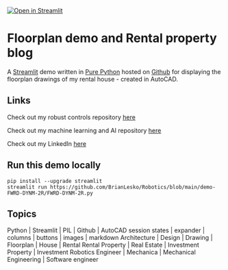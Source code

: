 [![Open in Streamlit](https://static.streamlit.io/badges/streamlit_badge_black_white.svg)](https://autocad-eoak-lesko.streamlit.app)

# Floorplan demo and Rental property blog 
  
A [Streamlit](https://streamlit.io/) demo written in [Pure Python](https://github.com/BrianLesko/204_E_OAKLAND/blob/main/streamlit_app/floorplan_app.py) hosted on [Github](https://github.com/BrianLesko) for displaying the floorplan drawings of my rental house - created in AutoCAD. 


## Links

Check out my robust controls repository [here](https://github.com/BrianLesko/RobustControls)

Check out my machine learning and AI repository [here](https://github.com/BrianLesko/MachineLearning)

Check out my LinkedIn [here](https://www.linkedin.com/in/brianlesko/)

## Run this demo locally
```
pip install --upgrade streamlit
streamlit run https://github.com/BrianLesko/Robotics/blob/main/demo-FWRD-DYNM-2R/FWRD-DYNM-2R.py
```

## Topics 
Python | Streamlit | PIL | Github | AutoCAD 
session states | expander | columns | buttons | images | markdown
Architecture | Design | Drawing | Floorplan | House | Rental 
Rental Property | Real Estate | Investment Property | Investment
Robotics Engineer | Mechanica | Mechanical Engineering | Software engineer
